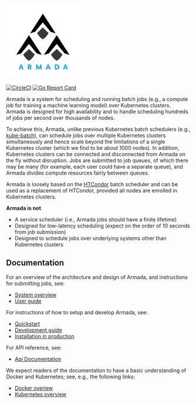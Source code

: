 <img src="./logo.svg" width="200"/>

[![CircleCI](https://circleci.com/gh/helm/helm.svg?style=shield)](https://circleci.com/gh/G-Research/armada)
[![Go Report Card](https://goreportcard.com/badge/github.com/G-Research/armada)](https://goreportcard.com/report/github.com/G-Research/armada)

Armada is a system for scheduling and running batch jobs (e.g., a compute job for training a machine learning model) over Kubernetes clusters. Armada is designed for high availability and to handle scheduling hundreds of jobs per second over thousands of nodes.

To achieve this, Armada, unlike previous Kubernetes batch schedulers (e.g., [kube-batch](https://github.com/kubernetes-sigs/kube-batch)), can schedule jobs over multiple Kubernetes clusters simultaneously and hence scale beyond the limitations of a single Kubernetes cluster (which we find to be about 1000 nodes). In addition, Kubernetes clusters can be connected and disconnected from Armada on the fly without disruption. Jobs are submitted to job queues, of which there may be many (for example, each user could have a separate queue), and Armada divides compute resources fairly between queues.

Armada is loosely based on the [HTCondor](https://research.cs.wisc.edu/htcondor/) batch scheduler and can be used as a replacement of HTCondor, provided all nodes are enrolled in Kubernetes clusters.

**Armada is not**

- A service scheduler (i.e., Armada jobs should have a finite lifetime)
- Designed for low-latency scheduling (expect on the order of 10 seconds from job submission)
- Designed to schedule jobs over underlying systems other than Kubernetes clusters

## Documentation

For an overview of the architecture and design of Armada, and instructions for submitting jobs, see:

- [System overview](./docs/design.md)
- [User guide](./docs/user.md)

For instructions of how to setup and develop Armada, see:
- [Quickstart](./docs/quickstart.md)
- [Development guide](./docs/developer.md)
- [Installation in production](./docs/production-install.md)

For API reference, see:
- [Api Documentation](./docs/api.md)

We expect readers of the documentation to have a basic understanding of Docker and Kubernetes; see, e.g., the following links:

- [Docker overiew](https://docs.docker.com/get-started/overview/)
- [Kubernetes overview](https://kubernetes.io/docs/concepts/overview/)
